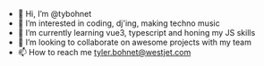 - 👋 Hi, I’m @tybohnet
- 👀 I’m interested in coding, dj'ing, making techno music
- 🌱 I’m currently learning vue3, typescript and honing my JS skills
- 💞️ I’m looking to collaborate on awesome projects with my team
- 📫 How to reach me tyler.bohnet@westjet.com

<!---
tybohnet/tybohnet is a ✨ special ✨ repository because its `README.md` (this file) appears on your GitHub profile.
You can click the Preview link to take a look at your changes.
--->
